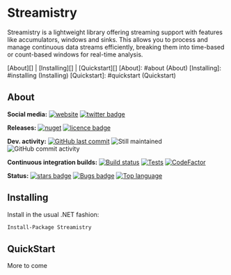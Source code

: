 # Streamistry
Streamistry is a lightweight library offering streaming support with features like accumulators, windows and sinks. This allows you to process and manage continuous data streams efficiently, breaking them into time-based or count-based windows for real-time analysis.

[About][] | [Installing][] | [Quickstart][]
[About]: #about (About)
[Installing]: #installing (Installing)
[Quickstart]: #quickstart (Quickstart)

## About

**Social media:** [![website](https://img.shields.io/badge/website-seddryck.github.io/Streamistry-fe762d.svg)](https://seddryck.github.io/Streamistry)
[![twitter badge](https://img.shields.io/badge/twitter%20Streamistry-@Seddryck-blue.svg?style=flat&logo=twitter)](https://twitter.com/Seddryck)

**Releases:** [![nuget](https://img.shields.io/nuget/v/Streamistry.svg)](https://www.nuget.org/packages/Streamistry/) <!-- [![GitHub Release Date](https://img.shields.io/github/release-date/seddryck/Streamistry.svg)](https://github.com/Seddryck/Streamistry/releases/latest) --> [![licence badge](https://img.shields.io/badge/License-Apache%202.0-yellow.svg)](https://github.com/Seddryck/Streamistry/blob/master/LICENSE)

**Dev. activity:** [![GitHub last commit](https://img.shields.io/github/last-commit/Seddryck/Streamistry.svg)](https://github.com/Seddryck/Streamistry/commits)
![Still maintained](https://img.shields.io/maintenance/yes/2024.svg)
![GitHub commit activity](https://img.shields.io/github/commit-activity/y/Seddryck/Streamistry)

**Continuous integration builds:** [![Build status](https://ci.appveyor.com/api/projects/status/gf0ijb6gejf1awxr?svg=true)](https://ci.appveyor.com/project/Seddryck/Streamistry/)
[![Tests](https://img.shields.io/appveyor/tests/seddryck/Streamistry.svg)](https://ci.appveyor.com/project/Seddryck/Streamistry/build/tests)
[![CodeFactor](https://www.codefactor.io/repository/github/seddryck/Streamistry/badge)](https://www.codefactor.io/repository/github/seddryck/Streamistry)
<!-- [![codecov](https://codecov.io/github/Seddryck/Streamistry/branch/main/graph/badge.svg?token=9ZSJ6N0X9E)](https://codecov.io/github/Seddryck/Streamistry)
[![FOSSA Status](https://app.fossa.com/api/projects/git%2Bgithub.com%2FSeddryck%2FStreamistry.svg?type=shield)](https://app.fossa.com/projects/git%2Bgithub.com%2FSeddryck%2FStreamistry?ref=badge_shield) -->

**Status:** [![stars badge](https://img.shields.io/github/stars/Seddryck/Streamistry.svg)](https://github.com/Seddryck/Streamistry/stargazers)
[![Bugs badge](https://img.shields.io/github/issues/Seddryck/Streamistry/bug.svg?color=red&label=Bugs)](https://github.com/Seddryck/Streamistry/issues?utf8=%E2%9C%93&q=is:issue+is:open+label:bug+)
[![Top language](https://img.shields.io/github/languages/top/seddryck/Streamistry.svg)](https://github.com/Seddryck/Streamistry/search?l=C%23)

## Installing

Install in the usual .NET fashion:

```sh
Install-Package Streamistry
```

## QuickStart
More to come




























